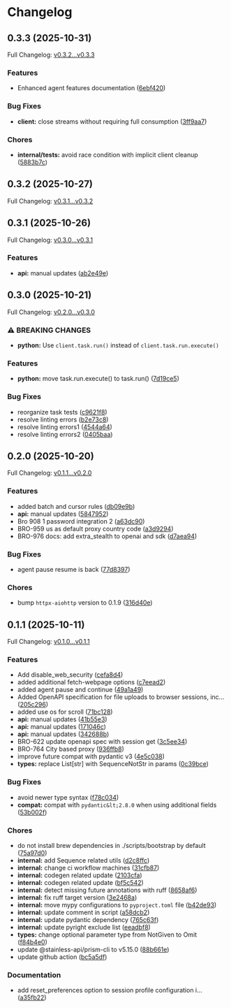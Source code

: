 # Changelog

## 0.3.3 (2025-10-31)

Full Changelog: [v0.3.2...v0.3.3](https://github.com/anchorbrowser/AnchorBrowser-SDK-Python/compare/v0.3.2...v0.3.3)

### Features

* Enhanced agent features documentation ([6ebf420](https://github.com/anchorbrowser/AnchorBrowser-SDK-Python/commit/6ebf4206b4e60185adc696d63c8847dcebd45c83))


### Bug Fixes

* **client:** close streams without requiring full consumption ([3ff9aa7](https://github.com/anchorbrowser/AnchorBrowser-SDK-Python/commit/3ff9aa743c874d2ecdbf3884fc630d1c81abc32c))


### Chores

* **internal/tests:** avoid race condition with implicit client cleanup ([5883b7c](https://github.com/anchorbrowser/AnchorBrowser-SDK-Python/commit/5883b7ce49e1d130b094b44bee109b9ae20c27a9))

## 0.3.2 (2025-10-27)

Full Changelog: [v0.3.1...v0.3.2](https://github.com/anchorbrowser/AnchorBrowser-SDK-Python/compare/v0.3.1...v0.3.2)

## 0.3.1 (2025-10-26)

Full Changelog: [v0.3.0...v0.3.1](https://github.com/anchorbrowser/AnchorBrowser-SDK-Python/compare/v0.3.0...v0.3.1)

### Features

* **api:** manual updates ([ab2e49e](https://github.com/anchorbrowser/AnchorBrowser-SDK-Python/commit/ab2e49eeb383bef056d6255e30503363fa87869e))

## 0.3.0 (2025-10-21)

Full Changelog: [v0.2.0...v0.3.0](https://github.com/anchorbrowser/AnchorBrowser-SDK-Python/compare/v0.2.0...v0.3.0)

### ⚠ BREAKING CHANGES

* **python:** Use `client.task.run()` instead of `client.task.run.execute()`

### Features

* **python:** move task.run.execute() to task.run() ([7d19ce5](https://github.com/anchorbrowser/AnchorBrowser-SDK-Python/commit/7d19ce588df9a75d38fc0e53472b126c1b71112c))


### Bug Fixes

* reorganize task tests ([c9621f8](https://github.com/anchorbrowser/AnchorBrowser-SDK-Python/commit/c9621f84d08522a8aa04bafda00893a026355979))
* resolve linting errors ([b2e73c8](https://github.com/anchorbrowser/AnchorBrowser-SDK-Python/commit/b2e73c8a22b11cb5f4624b6ed3a6687cd9265bc7))
* resolve linting errors1 ([4544a64](https://github.com/anchorbrowser/AnchorBrowser-SDK-Python/commit/4544a6435773a443fdb360e2647762224ac3c50b))
* resolve linting errors2 ([0405baa](https://github.com/anchorbrowser/AnchorBrowser-SDK-Python/commit/0405baa1fb7fb666fe5144e7a5762224cdea6cff))

## 0.2.0 (2025-10-20)

Full Changelog: [v0.1.1...v0.2.0](https://github.com/anchorbrowser/AnchorBrowser-SDK-Python/compare/v0.1.1...v0.2.0)

### Features

* added batch and cursor rules ([db09e9b](https://github.com/anchorbrowser/AnchorBrowser-SDK-Python/commit/db09e9b9fb753744809924e7b7eab822055c4b38))
* **api:** manual updates ([5847952](https://github.com/anchorbrowser/AnchorBrowser-SDK-Python/commit/58479526f72df0bb37f42957243b416418e4f0d8))
* Bro 908 1 password integration 2 ([a63dc90](https://github.com/anchorbrowser/AnchorBrowser-SDK-Python/commit/a63dc908ecf9de43296b3143574b756b6c94089e))
* BRO-959 us as default proxy country code ([a3d9294](https://github.com/anchorbrowser/AnchorBrowser-SDK-Python/commit/a3d9294f0d20e07f49386dd07e8d8344a32d1d10))
* BRO-976 docs: add extra_stealth to openai and sdk ([d7aea94](https://github.com/anchorbrowser/AnchorBrowser-SDK-Python/commit/d7aea94bd209bbafc08777a022203f8ab89697e3))


### Bug Fixes

* agent pause resume is back ([77d8397](https://github.com/anchorbrowser/AnchorBrowser-SDK-Python/commit/77d8397b3742e77faacb39b89682d4fabaeb7ed1))


### Chores

* bump `httpx-aiohttp` version to 0.1.9 ([316d40e](https://github.com/anchorbrowser/AnchorBrowser-SDK-Python/commit/316d40e4bb48b4c6b2a38afd75b7c855fc80f126))

## 0.1.1 (2025-10-11)

Full Changelog: [v0.1.0...v0.1.1](https://github.com/anchorbrowser/AnchorBrowser-SDK-Python/compare/v0.1.0...v0.1.1)

### Features

* Add disable_web_security ([cefa8d4](https://github.com/anchorbrowser/AnchorBrowser-SDK-Python/commit/cefa8d4ae15c0ec2d39543b67ac3dde4bc1da791))
* added additional fetch-webpage options ([c7eead2](https://github.com/anchorbrowser/AnchorBrowser-SDK-Python/commit/c7eead27ece65dd5c41860d9080f2167017f9da2))
* added agent pause and continue ([49a1a49](https://github.com/anchorbrowser/AnchorBrowser-SDK-Python/commit/49a1a49c98831a12d031064ff251c81a83932651))
* Added OpenAPI specification for file uploads to browser sessions, inc… ([205c296](https://github.com/anchorbrowser/AnchorBrowser-SDK-Python/commit/205c29632e3a19a1555b37b83cf8b0e2fca88843))
* added use os for scroll ([71bc128](https://github.com/anchorbrowser/AnchorBrowser-SDK-Python/commit/71bc128ffde6bdf309d56fbfb6f1d44e7b46c1bf))
* **api:** manual updates ([41b55e3](https://github.com/anchorbrowser/AnchorBrowser-SDK-Python/commit/41b55e3455ee8543f057191346995ff6f2fbb4df))
* **api:** manual updates ([171046c](https://github.com/anchorbrowser/AnchorBrowser-SDK-Python/commit/171046c5f8dfbcd3f632e15e0d5bdae2d478af31))
* **api:** manual updates ([342688b](https://github.com/anchorbrowser/AnchorBrowser-SDK-Python/commit/342688b498fc4aba7fcb0eb4cc54ea5be9051f35))
* BRO-622 update openapi spec with session get ([3c5ee34](https://github.com/anchorbrowser/AnchorBrowser-SDK-Python/commit/3c5ee34dca0be7b44be1e4977290f8cb80a847b7))
* BRO-764 City based proxy ([936ffb8](https://github.com/anchorbrowser/AnchorBrowser-SDK-Python/commit/936ffb8d46ee08a7edd345323a7adc4271b58f75))
* improve future compat with pydantic v3 ([4e5c038](https://github.com/anchorbrowser/AnchorBrowser-SDK-Python/commit/4e5c038e9edcad6b418a32846813f76f67ff47c0))
* **types:** replace List[str] with SequenceNotStr in params ([0c39bce](https://github.com/anchorbrowser/AnchorBrowser-SDK-Python/commit/0c39bce296ccf2143b9cc8d89bab75d53d3f1acc))


### Bug Fixes

* avoid newer type syntax ([f78c034](https://github.com/anchorbrowser/AnchorBrowser-SDK-Python/commit/f78c034003d403087c556a4c18d9438637311a07))
* **compat:** compat with `pydantic&lt;2.8.0` when using additional fields ([53b002f](https://github.com/anchorbrowser/AnchorBrowser-SDK-Python/commit/53b002f642874a7518ffc4a49f822e25ec6c83a0))


### Chores

* do not install brew dependencies in ./scripts/bootstrap by default ([75a97d0](https://github.com/anchorbrowser/AnchorBrowser-SDK-Python/commit/75a97d04851d9cda1c1680c07efd24ed66b1bb6f))
* **internal:** add Sequence related utils ([d2c8ffc](https://github.com/anchorbrowser/AnchorBrowser-SDK-Python/commit/d2c8ffc2d93043c6ef7b99d172542adb7c0bea0a))
* **internal:** change ci workflow machines ([31cfb87](https://github.com/anchorbrowser/AnchorBrowser-SDK-Python/commit/31cfb877b7bd28f3726c996d778db040c27bda10))
* **internal:** codegen related update ([2103cfa](https://github.com/anchorbrowser/AnchorBrowser-SDK-Python/commit/2103cfa93c032268d647554707d6bd11015e8ffd))
* **internal:** codegen related update ([bf5c542](https://github.com/anchorbrowser/AnchorBrowser-SDK-Python/commit/bf5c5420a54af077edeb4c465254e39553859dc2))
* **internal:** detect missing future annotations with ruff ([8658af6](https://github.com/anchorbrowser/AnchorBrowser-SDK-Python/commit/8658af6f33402b406e084607981a9fb0d052ec6f))
* **internal:** fix ruff target version ([3e2468a](https://github.com/anchorbrowser/AnchorBrowser-SDK-Python/commit/3e2468a77261ccbf3420521293241253b269dd9d))
* **internal:** move mypy configurations to `pyproject.toml` file ([b42de93](https://github.com/anchorbrowser/AnchorBrowser-SDK-Python/commit/b42de93096441c5b36b32bfeb36d8fd6383c3c55))
* **internal:** update comment in script ([a58dcb2](https://github.com/anchorbrowser/AnchorBrowser-SDK-Python/commit/a58dcb25c04d22f93f495ff95dce45d15fd26571))
* **internal:** update pydantic dependency ([765c63f](https://github.com/anchorbrowser/AnchorBrowser-SDK-Python/commit/765c63f233924e94f42d7b12a7d58341de6b8adb))
* **internal:** update pyright exclude list ([eeadbf8](https://github.com/anchorbrowser/AnchorBrowser-SDK-Python/commit/eeadbf8cf3a12f552bb2ce88a64e15491815a1f8))
* **types:** change optional parameter type from NotGiven to Omit ([f84b4e0](https://github.com/anchorbrowser/AnchorBrowser-SDK-Python/commit/f84b4e01b536f0f34703562c891d45a1b68ef9db))
* update @stainless-api/prism-cli to v5.15.0 ([88b661e](https://github.com/anchorbrowser/AnchorBrowser-SDK-Python/commit/88b661e22651c660b72239df4a00f83a063e5e93))
* update github action ([bc5a5df](https://github.com/anchorbrowser/AnchorBrowser-SDK-Python/commit/bc5a5df363f929149198bb713d26bb529c29d12d))


### Documentation

* add reset_preferences option to session profile configuration i… ([a35fb22](https://github.com/anchorbrowser/AnchorBrowser-SDK-Python/commit/a35fb2285e3c1225512860c9f957450ddb4cf896))
